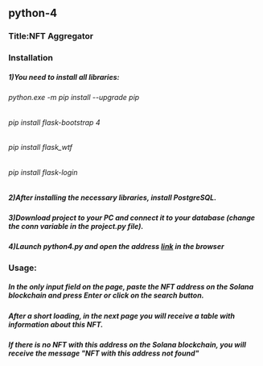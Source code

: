 ## python-4

### Title:NFT Aggregator

### Installation
##### 1)You need to install all libraries: 
###### python.exe -m pip install --upgrade pip
###### pip install flask-bootstrap 4
###### pip install flask_wtf
###### pip install flask-login
##### 2)After installing the necessary libraries, install PostgreSQL.
##### 3)Download project to your PC and connect it to your database (change the conn variable in the project.py file).
##### 4)Launch python4.py and open the address [link](http://127.0.0.1:5000) in the browser

### Usage:
##### In the only input field on the page, paste the NFT address on the Solana blockchain and press Enter or click on the search button.
##### After a short loading, in the next page you will receive a table with information about this NFT.
##### If there is no NFT with this address on the Solana blockchain, you will receive the message "NFT with this address not found"

